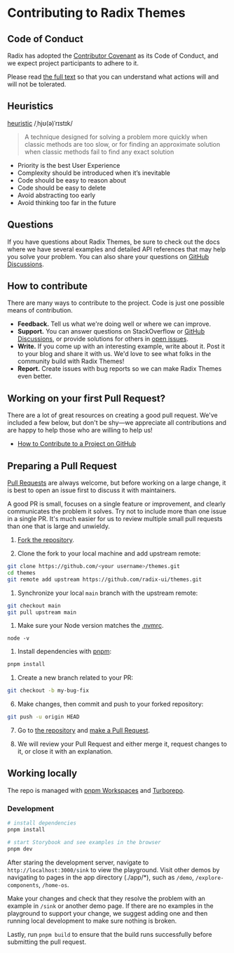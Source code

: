 # Contributing to Radix Themes

## Code of Conduct

Radix has adopted the [Contributor Covenant](https://www.contributor-covenant.org/) as its Code of Conduct, and we expect project participants to adhere to it.

Please read [the full text](/CODE_OF_CONDUCT.md) so that you can understand what actions will and will not be tolerated.

## Heuristics

[heuristic](<https://en.wikipedia.org/wiki/Heuristic_(computer_science)>)
/ˌhjʊ(ə)ˈrɪstɪk/

> A technique designed for solving a problem more quickly when classic methods are too slow, or for finding an approximate solution when classic methods fail to find any exact solution

- Priority is the best User Experience
- Complexity should be introduced when it’s inevitable
- Code should be easy to reason about
- Code should be easy to delete
- Avoid abstracting too early
- Avoid thinking too far in the future

## Questions

If you have questions about Radix Themes, be sure to check out the docs where we have several examples and detailed API references that may help you solve your problem. You can also share your questions on [GitHub Discussions](https://github.com/radix-ui/themes/discussions).

## How to contribute

There are many ways to contribute to the project. Code is just one possible means of contribution.

- **Feedback.** Tell us what we're doing well or where we can improve.
- **Support.** You can answer questions on StackOverflow or [GitHub Discussions](https://github.com/radix-ui/themes/discussions), or provide solutions for others in [open issues](https://github.com/radix-ui/themes/issues).
- **Write.** If you come up with an interesting example, write about it. Post it to your blog and share it with us. We'd love to see what folks in the community build with Radix Themes!
- **Report.** Create issues with bug reports so we can make Radix Themes even better.

## Working on your first Pull Request?

There are a lot of great resources on creating a good pull request. We've included a few below, but don't be shy—we appreciate all contributions and are happy to help those who are willing to help us!

- [How to Contribute to a Project on GitHub](https://egghead.io/courses/how-to-contribute-to-an-open-source-project-on-github)

## Preparing a Pull Request

[Pull Requests](https://docs.github.com/en/free-pro-team@latest/github/collaborating-with-issues-and-pull-requests/creating-a-pull-request) are always welcome, but before working on a large change, it is best to open an issue first to discuss it with maintainers.

A good PR is small, focuses on a single feature or improvement, and clearly communicates the problem it solves. Try not to include more than one issue in a single PR. It's much easier for us to review multiple small pull requests than one that is large and unwieldy.

1. [Fork the repository](https://docs.github.com/en/free-pro-team@latest/github/getting-started-with-github/fork-a-repo).

2. Clone the fork to your local machine and add upstream remote:

```sh
git clone https://github.com/<your username>/themes.git
cd themes
git remote add upstream https://github.com/radix-ui/themes.git
```

1. Synchronize your local `main` branch with the upstream remote:

```sh
git checkout main
git pull upstream main
```

1. Make sure your Node version matches the [.nvmrc](../.nvmrc).

```
node -v
```

1. Install dependencies with [pnpm](https://pnpm.io):

```sh
pnpm install
```

1. Create a new branch related to your PR:

```sh
git checkout -b my-bug-fix
```

6. Make changes, then commit and push to your forked repository:

```sh
git push -u origin HEAD
```

7. Go to [the repository](https://github.com/radix-ui/themes/pulls) and [make a Pull Request](https://docs.github.com/en/free-pro-team@latest/github/collaborating-with-issues-and-pull-requests/creating-a-pull-request).

8. We will review your Pull Request and either merge it, request changes to it, or close it with an explanation.

## Working locally

The repo is managed with [pnpm Workspaces](https://pnpm.io/workspaces) and [Turborepo](https://turbo.build/repo).

### Development

```bash
# install dependencies
pnpm install

# start Storybook and see examples in the browser
pnpm dev
```

After staring the development server, navigate to `http://localhost:3000/sink` to view the playground. Visit other demos by navigating to pages in the app directory (./app/\*), such as `/demo`, `/explore-components`, `/home-os`.

Make your changes and check that they resolve the problem with an example in `/sink` or another demo page. If there are no examples in the playground to support your change, we suggest adding one and then running local development to make sure nothing is broken.

Lastly, run `pnpm build` to ensure that the build runs successfully before submitting the pull request.
